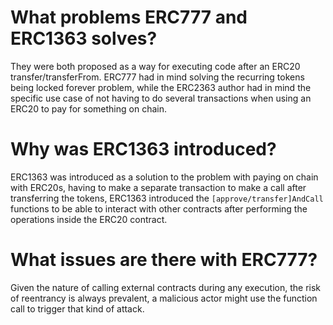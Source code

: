 # What problems ERC777 and ERC1363 solves?

They were both proposed as a way for executing code after an ERC20 transfer/transferFrom. ERC777 had in mind solving the recurring tokens being locked forever problem, while the ERC2363 author had in mind the specific use case of not having to do several transactions when using an ERC20 to pay for something on chain.


# Why was ERC1363 introduced?

ERC1363 was introduced as a solution to the problem with paying on chain with ERC20s, having to make a separate transaction to make a call after transferring the tokens, ERC1363 introduced the `[approve/transfer]AndCall` functions to be able to interact with other contracts after performing the operations inside the ERC20 contract.

# What issues are there with ERC777?

Given the nature of calling external contracts during any execution, the risk of reentrancy is always prevalent, a malicious actor might use the function call to trigger that kind of attack.